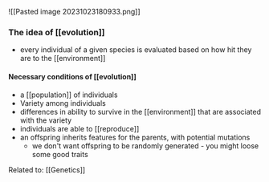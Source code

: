 ![[Pasted image 20231023180933.png]]
### The idea of [[evolution]]
- every individual of a given species is evaluated based on how hit they are to the [[environment]]
#### Necessary conditions of [[evolution]]
- a [[population]] of individuals
- Variety among individuals
- differences in ability to survive in the [[environment]] that are associated with the variety
- individuals are able to [[reproduce]]
- an offspring inherits features for the parents, with potential mutations
	- we don't want offspring to be randomly generated - you might loose some good traits

Related to: [[Genetics]]